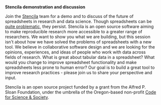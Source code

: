 **Stencila demonstration and discussion**

Join the [Stencila](https://stenci.la/) team for a demo and to discuss of the future of spreadsheets in research and data science. Though spreadsheets can be [quite problematic](http://www.sciencemag.org/news/2016/08/one-five-genetics-papers-contains-errors-thanks-microsoft-excel), they persist. Stencila is an open source software aiming to make reproducible research more accessible to a greater range of researchers. We want to show you what we are building, but this session isn't about how we have solved the problems of spreadsheets with a new tool. We believe in collaborative software design and we are looking for the opinions, experiences, and ideas of people who work with data across fields of research. What is great about tabular data in a spreadsheet? What would you change to improve spreadsheet functionality and make spreadsheets less prone to human error?  Our goal is to build a great tool to improve research practices - please join us to share your perspective and input. 

Stencila is an open source project funded by a grant from the Alfred P. Sloan Foundation, under the umbrella of the Oregon-based non-profit [Code for Science & Society](https://codeforscience.org/). 

